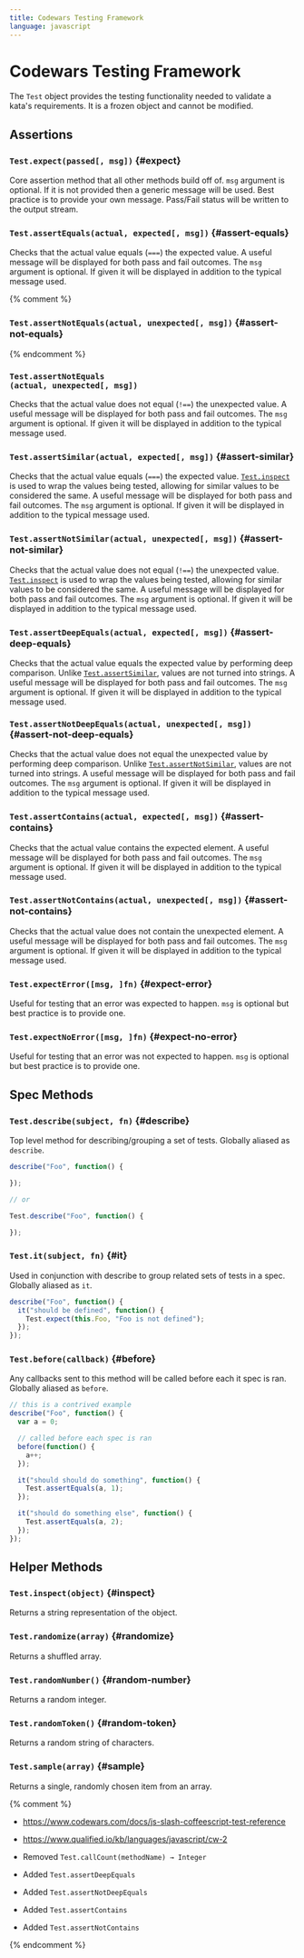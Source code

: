 ```yaml
---
title: Codewars Testing Framework
language: javascript
---
```


# Codewars Testing Framework

The `Test` object provides the testing functionality needed to validate a kata's requirements.
It is a frozen object and cannot be modified.

## Assertions

### `Test.expect(passed[, msg])` {#expect}

Core assertion method that all other methods build off of.
`msg` argument is optional.
If it is not provided then a generic message will be used.
Best practice is to provide your own message.
Pass/Fail status will be written to the output stream.

### `Test.assertEquals(actual, expected[, msg])` {#assert-equals}

Checks that the actual value equals (`===`) the expected value.
A useful message will be displayed for both pass and fail outcomes.
The `msg` argument is optional. If given it will be displayed in addition to the typical message used.

{% comment %}

### `Test.assertNotEquals(actual, unexpected[, msg])` {#assert-not-equals}

{% endcomment %}

<h3 id="assert-not-equals"><code>Test.assertNotEquals<br class="dn-ns">(actual, unexpected[, msg])</code></h3>

Checks that the actual value does not equal (`!==`) the unexpected value.
A useful message will be displayed for both pass and fail outcomes.
The `msg` argument is optional.
If given it will be displayed in addition to the typical message used.

### `Test.assertSimilar(actual, expected[, msg])` {#assert-similar}

Checks that the actual value equals (`===`) the expected value.
[`Test.inspect`](#inspect) is used to wrap the values being tested,
allowing for similar values to be considered the same.
A useful message will be displayed for both pass and fail outcomes.
The `msg` argument is optional. If given it will be displayed in addition to the typical message used.

### `Test.assertNotSimilar(actual, unexpected[, msg])` {#assert-not-similar}

Checks that the actual value does not equal (`!==`) the unexpected value.
[`Test.inspect`](#inspect) is used to wrap the values being tested,
allowing for similar values to be considered the same.
A useful message will be displayed for both pass and fail outcomes.
The `msg` argument is optional. If given it will be displayed in addition to the typical message used.

### `Test.assertDeepEquals(actual, expected[, msg])` {#assert-deep-equals}

Checks that the actual value equals the expected value by performing deep comparison.
Unlike [`Test.assertSimilar`](#assert-similar), values are not turned into strings.
A useful message will be displayed for both pass and fail outcomes.
The `msg` argument is optional. If given it will be displayed in addition to the typical message used.

### `Test.assertNotDeepEquals(actual, unexpected[, msg])` {#assert-not-deep-equals}

Checks that the actual value does not equal the unexpected value by performing deep comparison.
Unlike [`Test.assertNotSimilar`](#assert-not-similar), values are not turned into strings.
A useful message will be displayed for both pass and fail outcomes.
The `msg` argument is optional. If given it will be displayed in addition to the typical message used.

### `Test.assertContains(actual, expected[, msg])` {#assert-contains}

Checks that the actual value contains the expected element.
A useful message will be displayed for both pass and fail outcomes.
The `msg` argument is optional. If given it will be displayed in addition to the typical message used.

### `Test.assertNotContains(actual, unexpected[, msg])` {#assert-not-contains}

Checks that the actual value does not contain the unexpected element.
A useful message will be displayed for both pass and fail outcomes.
The `msg` argument is optional. If given it will be displayed in addition to the typical message used.

### `Test.expectError([msg, ]fn)` {#expect-error}

Useful for testing that an error was expected to happen.
`msg` is optional but best practice is to provide one.

### `Test.expectNoError([msg, ]fn)` {#expect-no-error}

Useful for testing that an error was not expected to happen.
`msg` is optional but best practice is to provide one.

## Spec Methods

### `Test.describe(subject, fn)` {#describe}

Top level method for describing/grouping a set of tests.
Globally aliased as `describe`.

```javascript
describe("Foo", function() {

});

// or

Test.describe("Foo", function() {

});
```

### `Test.it(subject, fn)` {#it}

Used in conjunction with describe to group related sets of tests in a spec.
Globally aliased as `it`.

```javascript
describe("Foo", function() {
  it("should be defined", function() {
    Test.expect(this.Foo, "Foo is not defined");
  });
});
```

### `Test.before(callback)` {#before}

Any callbacks sent to this method will be called before each it spec is ran.
Globally aliased as `before`.

```javascript
// this is a contrived example
describe("Foo", function() {
  var a = 0;

  // called before each spec is ran
  before(function() {
    a++;
  });

  it("should should do something", function() {
    Test.assertEquals(a, 1);
  });

  it("should do something else", function() {
    Test.assertEquals(a, 2);
  });
});
```

## Helper Methods

### `Test.inspect(object)` {#inspect}

Returns a string representation of the object.

### `Test.randomize(array)` {#randomize}

Returns a shuffled array.

### `Test.randomNumber()` {#random-number}

Returns a random integer.

### `Test.randomToken()` {#random-token}

Returns a random string of characters.

### `Test.sample(array)` {#sample}

Returns a single, randomly chosen item from an array.

{% comment %}

- <https://www.codewars.com/docs/js-slash-coffeescript-test-reference>
- <https://www.qualified.io/kb/languages/javascript/cw-2>

- Removed `Test.callCount(methodName) → Integer`
- Added `Test.assertDeepEquals`
- Added `Test.assertNotDeepEquals`
- Added `Test.assertContains`
- Added `Test.assertNotContains`

{% endcomment %}

